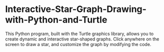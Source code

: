 # Interactive-Star-Graph-Drawing-with-Python-and-Turtle
This Python program, built with the Turtle graphics library, allows you to create dynamic and interactive star-shaped graphs. Click anywhere on the screen to draw a star, and customize the graph by modifying the code.
